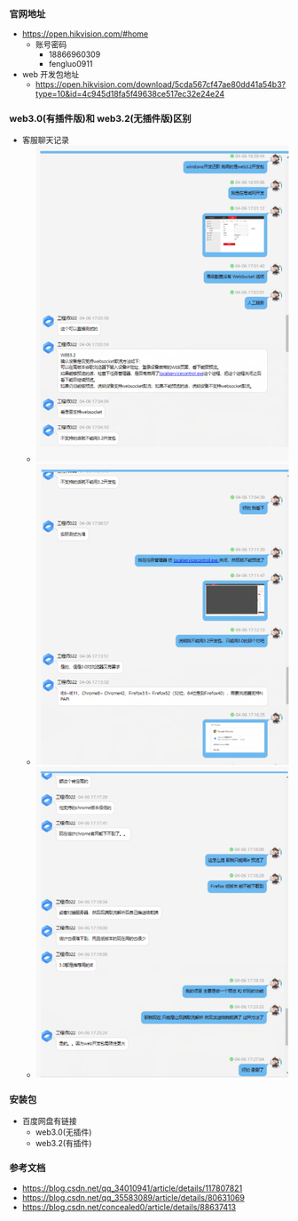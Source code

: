 <!--
 * @Author: Tom
 * @LastEditors: Tom
 * @Date: 2022-09-08 11:31:32
 * @LastEditTime: 2022-09-08 11:36:43
 * @Email: Tom
 * @FilePath: \problem\docs\md\problem\haikang.md
 * @Environment: Win 10
 * @Description: 海康摄像头
-->

### 官网地址

- https://open.hikvision.com/#home
  - 账号密码
    - 18866960309
    - fengluo0911
- web 开发包地址
  - https://open.hikvision.com/download/5cda567cf47ae80dd41a54b3?type=10&id=4c945d18fa5f49638ce517ec32e24e24

### web3.0(有插件版)和 web3.2(无插件版)区别

- 客服聊天记录
  - ![image-20220908113356373](../../assets/problem/image-20220908113356373.png)
  - ![image-20220908113419378](../../assets/problem/image-20220908113419378.png)
  - ![image-20220908113432434](../../assets/problem/image-20220908113432434.png)

### 安装包

- 百度网盘有链接
  - web3.0(无插件)
  - web3.2(有插件)

### 参考文档

- https://blog.csdn.net/qq_34010941/article/details/117807821
- https://blog.csdn.net/qq_35583089/article/details/80631069
- https://blog.csdn.net/concealed0/article/details/88637413
